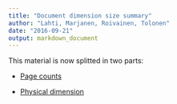 ```yaml
---
title: "Document dimension size summary"
author: "Lahti, Marjanen, Roivainen, Tolonen"
date: "2016-09-21"
output: markdown_document
---
```


This material is now splitted in two parts:

  * [Page counts](pagecount.md)

  * [Physical dimension](dimension.md)


